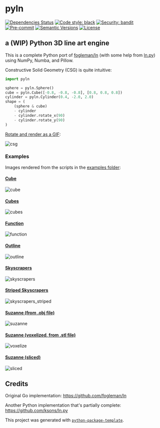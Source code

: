 # pyln

[comment]: <> ([![Build status]&#40;https://github.com/out-of-cheese-error/pyln/workflows/build/badge.svg?branch=master&event=push&#41;]&#40;https://github.com/out-of-cheese-error/pyln/actions?query=workflow%3Abuild&#41;)
[comment]: <> ([![Python Version]&#40;https://img.shields.io/pypi/pyversions/pyln.svg&#41;]&#40;https://pypi.org/project/pyln/&#41;)
[![Dependencies Status](https://img.shields.io/badge/dependencies-up%20to%20date-brightgreen.svg)](https://github.com/out-of-cheese-error/pyln/pulls?utf8=%E2%9C%93&q=is%3Apr%20author%3Aapp%2Fdependabot)
[![Code style: black](https://img.shields.io/badge/code%20style-black-000000.svg)](https://github.com/psf/black)
[![Security: bandit](https://img.shields.io/badge/security-bandit-green.svg)](https://github.com/PyCQA/bandit)
[![Pre-commit](https://img.shields.io/badge/pre--commit-enabled-brightgreen?logo=pre-commit&logoColor=white)](https://github.com/out-of-cheese-error/pyln/blob/master/.pre-commit-config.yaml)
[![Semantic Versions](https://img.shields.io/badge/%F0%9F%9A%80-semantic%20versions-informational.svg)](https://github.com/out-of-cheese-error/pyln/releases)
[![License](https://img.shields.io/github/license/out-of-cheese-error/pyln)](https://github.com/out-of-cheese-error/pyln/blob/master/LICENSE)

## a (WIP) Python 3D line art engine
This is a complete Python port of [fogleman/ln](https://github.com/fogleman/ln) (with some help from [ln.py](https://github.com/ksons/ln.py)) using NumPy, Numba, and Pillow.

Constructive Solid Geometry (CSG) is quite intuitive:

```python
import pyln

sphere = pyln.Sphere()
cube = pyln.Cube([-0.8, -0.8, -0.8], [0.8, 0.8, 0.8])
cylinder = pyln.Cylinder(0.4, -2.0, 2.0)
shape = (
    (sphere & cube)
    - cylinder
    - cylinder.rotate_x(90)
    - cylinder.rotate_y(90)
)
```

[Rotate and render as a GIF](examples/csg.py):

![csg](examples/images/csg.gif)

### Examples
Images rendered from the scripts in the [examples folder](examples):

#### [Cube](examples/cube.py)

![cube](examples/images/cube.svg)

#### [Cubes](examples/cubes.py)

![cubes](examples/images/cubes.svg)

#### [Function](examples/function.py)

![function](examples/images/function.svg)

[comment]: <> (#### [Beads]&#40;examples/beads.py&#41;)

[comment]: <> (![beads]&#40;examples/images/beads.svg&#41;)

#### [Outline](examples/outline.py)

![outline](examples/images/outline.svg)

[comment]: <> (#### [Cones]&#40;examples/cones.py&#41;)

[comment]: <> (![cones]&#40;examples/images/cones.svg&#41;)

#### [Skyscrapers](examples/skyscrapers.py)

![skyscrapers](examples/images/skyscrapers.svg)

#### [Striped Skyscrapers](examples/skyscrapers_striped.py)

![skyscrapers_striped](examples/images/skyscrapers_striped.svg)

#### [Suzanne (from .obj file)](examples/suzanne.py)

![suzanne](examples/images/suzanne.svg)

#### [Suzanne (voxelized, from .stl file)](examples/voxelize.py)

![voxelize](examples/images/voxelize.svg)

#### [Suzanne (sliced)](examples/slicer.py)

![sliced](examples/images/slicer.gif)

## Credits
Original Go implementation:  https://github.com/fogleman/ln

Another Python implementation that's partially complete: https://github.com/ksons/ln.py

This project was generated with [`python-package-template`](https://github.com/TezRomacH/python-package-template).
